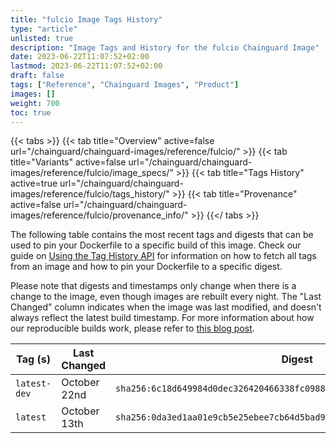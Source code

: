 ```yaml
---
title: "fulcio Image Tags History"
type: "article"
unlisted: true
description: "Image Tags and History for the fulcio Chainguard Image"
date: 2023-06-22T11:07:52+02:00
lastmod: 2023-06-22T11:07:52+02:00
draft: false
tags: ["Reference", "Chainguard Images", "Product"]
images: []
weight: 700
toc: true
---
```


{{< tabs >}}
{{< tab title="Overview" active=false url="/chainguard/chainguard-images/reference/fulcio/" >}}
{{< tab title="Variants" active=false url="/chainguard/chainguard-images/reference/fulcio/image_specs/" >}}
{{< tab title="Tags History" active=true url="/chainguard/chainguard-images/reference/fulcio/tags_history/" >}}
{{< tab title="Provenance" active=false url="/chainguard/chainguard-images/reference/fulcio/provenance_info/" >}}
{{</ tabs >}}

The following table contains the most recent tags and digests that can be used to pin your Dockerfile to a specific build of this image. Check our guide on [Using the Tag History API](/chainguard/chainguard-images/using-the-tag-history-api/) for information on how to fetch all tags from an image and how to pin your Dockerfile to a specific digest.

Please note that digests and timestamps only change when there is a change to the image, even though images are rebuilt every night. The "Last Changed" column indicates when the image was last modified, and doesn't always reflect the latest build timestamp. For more information about how our reproducible builds work, please refer to [this blog post](https://www.chainguard.dev/unchained/reproducing-chainguards-reproducible-image-builds).

| Tag (s)       | Last Changed | Digest                                                                    |
|---------------|--------------|---------------------------------------------------------------------------|
|  `latest-dev` | October 22nd | `sha256:6c18d649984d0dec326420466338fc09883c93354d2015b571df735e0ba67855` |
|  `latest`     | October 13th | `sha256:0da3ed1aa01e9cb5e25ebee7cb64d5bad9dd4fb2a17ade152d5f889fe3dd0d8e` |

